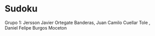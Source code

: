 # Sudoku
 Grupo 1:  Jersson Javier Ortegate Banderas, Juan Camilo Cuellar Tole , Daniel Felipe Burgos Moceton 

